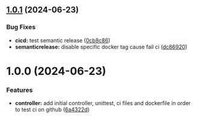 ## [1.0.1](https://github.com/SQuent/kuma-ingress-watcher/compare/v1.0.0...v1.0.1) (2024-06-23)


### Bug Fixes

* **cicd:** test semantic release ([0cb8c86](https://github.com/SQuent/kuma-ingress-watcher/commit/0cb8c86e5c16389a610cd3448770acaff1637079))
* **semanticrelease:** disable specific docker tag cause fail ci ([dc86920](https://github.com/SQuent/kuma-ingress-watcher/commit/dc86920f004ca906232e1deda98c37d4a9f05659))

# 1.0.0 (2024-06-23)


### Features

* **controller:** add initial controller, unittest, ci files and dockerfile in order to test ci on github ([6a4322d](https://github.com/SQuent/kuma-ingress-watcher/commit/6a4322d5e930d7643b089cc1bfd12cdece22ee6b))
